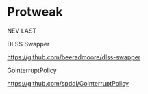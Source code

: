 # Protweak
NEV LAST

DLSS Swapper

https://github.com/beeradmoore/dlss-swapper

GoInterruptPolicy

https://github.com/spddl/GoInterruptPolicy
